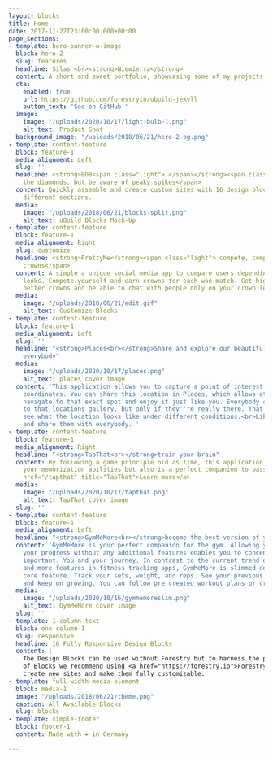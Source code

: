 ```yaml
---
layout: blocks
title: Home
date: 2017-11-22T23:00:00.000+00:00
page_sections:
- template: hero-banner-w-image
  block: hero-2
  slug: features
  headline: Silas <br><strong>Niewierra</strong>
  content: A short and sweet portfolio, showcasing some of my projects
  cta:
    enabled: true
    url: https://github.com/forestryio/ubuild-jekyll
    button_text: 'See on GitHub '
  image:
    image: "/uploads/2020/10/17/light-bulb-1.png"
    alt_text: Product Shot
  background_image: "/uploads/2018/06/21/hero-2-bg.png"
- template: content-feature
  block: feature-1
  media_alignment: Left
  slug: ''
  headline: <strong>BOB<span class="light"> </span></strong><span class="light">eat
    the diamonds, but be aware of peaky spikes</span>
  content: Quickly assemble and create custom sites with 16 design blocks for seven
    different sections.
  media:
    image: "/uploads/2018/06/21/blocks-split.png"
    alt_text: uBuild Blocks Mock-Up
- template: content-feature
  block: feature-1
  media_alignment: Right
  slug: customize
  headline: <strong>PrettyMe</strong><span class="light"> compete, compare and collect
    crowns</span>
  content: A simple a unique social media app to compare users depending on their
    looks. Compete yourself and earn crowns for each won match. Get higher ranks,
    better crowns and be able to chat with people only on your crown level.
  media:
    image: "/uploads/2018/06/21/edit.gif"
    alt_text: Customize Blocks
- template: content-feature
  block: feature-1
  media_alignment: Left
  slug: ''
  headline: "<strong>Places<br></strong>Share and explore our beautiful planet with
    everybody"
  media:
    image: "/uploads/2020/10/17/places.png"
    alt_text: places cover image
  content: 'This application allows you to capture a point of interest and it''s exact
    coordinates. You can share this location in Places, which allows other users to
    navigate to that exact spot and enjoy it just like you. Everybody can add photos
    to that locations gallery, but only if they''re really there. That way you can
    see what the location looks like under different conditions.<br>Like places, comment,
    and share them with everybody. '
- template: content-feature
  block: feature-1
  media_alignment: Right
  headline: "<strong>TapThat<br></strong>train your brain"
  content: By following a game principle old as time, this application not only traines
    your memorization abilities but also is a perfect companion to pass the time.<br><br><a
    href="/tapthat" title="TapThat">Learn more</a>
  media:
    image: "/uploads/2020/10/17/tapthat.png"
    alt_text: TapThat cover image
  slug: ''
- template: content-feature
  block: feature-1
  media_alignment: Left
  headline: "<strong>GymMeMore<br></strong>become the best version of yourself"
  content: 'GymMeMore is your perfect companion for the gym. Allowing you to track
    your progress without any additional features enables you to concentrate on what''s
    important. You and your journey. In contrast to the current trend of putting more
    and more features in fitness tracking apps, GymMeMore is slimmed down to one simple
    core feature. Track your sets, weight, and reps. See your previous performances
    and keep on growing. You can follow pre created workout plans or create your own. '
  media:
    image: "/uploads/2020/10/16/gymmemoreslim.png"
    alt_text: GymMeMore cover image
  slug: ''
- template: 1-column-text
  block: one-column-1
  slug: responsive
  headline: 16 Fully Responsive Design Blocks
  content: |
    The Design Blocks can be used without Forestry but to harness the power
    of Blocks we recommend using <a href="https://forestry.io">Forestry</a>. Once the site is imported you can immediately
    create new sites and make them fully customizable.
- template: full-width-media-element
  block: media-1
  image: "/uploads/2018/06/21/theme.png"
  caption: All Available Blocks
  slug: blocks
- template: simple-footer
  block: footer-1
  content: Made with ❤︎ in Germany

---
```


